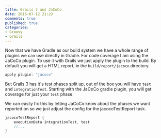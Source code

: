 ```yaml
---
title: Grails 3 and JaCoCo
date: 2015-07-12 21:29
comments: true
published: true
categories:
- Groovy
- Grails
---
```


Now that we have Gradle as our build system we have a whole range of plugins we can use directly in Gradle. For code coverage I am using the JaCoCo plugin. To use it with Grails we just apply the plugin to the build. By default you will get a HTML report, in the `build/report/jacoco` directory.

```groovy
apply plugin: "jacoco"
```
<!--more-->

But Grails 3 has it's test phases split up, out of the box you will have `test` and `integrationTest`. Starting with the JaCoCo gradle plugin, you will get coverage for just your `test` phase.

We can easily fix this by letting JaCoCo know about the phases we want reported on so we just adjust the config for the jacocoTestReport task.

```groovy
jacocoTestReport {
	executionData integrationTest, test
	//...
}
```
